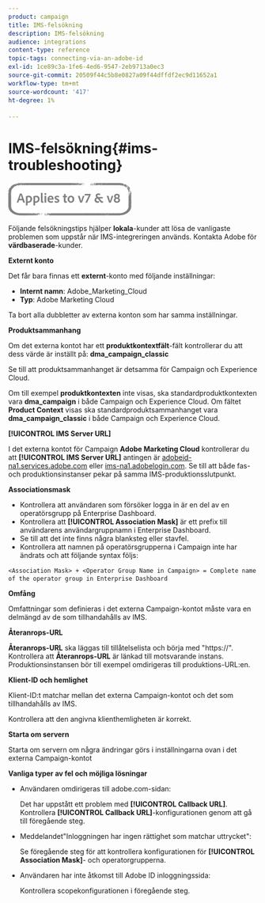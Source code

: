 ```yaml
---
product: campaign
title: IMS-felsökning
description: IMS-felsökning
audience: integrations
content-type: reference
topic-tags: connecting-via-an-adobe-id
exl-id: 1ce89c3a-1fe6-4ed6-9547-2eb9713a0ec3
source-git-commit: 20509f44c5b8e0827a09f44dffdf2ec9d11652a1
workflow-type: tm+mt
source-wordcount: '417'
ht-degree: 1%

---
```


# IMS-felsökning{#ims-troubleshooting}

![](../../assets/common.svg)

Följande felsökningstips hjälper **lokala**-kunder att lösa de vanligaste problemen som uppstår när IMS-integreringen används. Kontakta Adobe för **värdbaserade**-kunder.

**Externt konto**

Det får bara finnas ett **externt**-konto med följande inställningar:

* **Internt namn**: Adobe_Marketing_Cloud
* **Typ**: Adobe Marketing Cloud

Ta bort alla dubbletter av externa konton som har samma inställningar.

**Produktsammanhang**

Om det externa kontot har ett **produktkontextfält**-fält kontrollerar du att dess värde är inställt på: **dma_campaign_classic**

Se till att produktsammanhanget är detsamma för Campaign och Experience Cloud.

Om till exempel **produktkontexten** inte visas, ska standardproduktkontexten vara **dma_campaign** i både Campaign och Experience Cloud. Om fältet **Product Context** visas ska standardproduktsammanhanget vara **dma_campaign_classic** i både Campaign och Experience Cloud.

**[!UICONTROL IMS Server URL]**

I det externa kontot för Campaign **Adobe Marketing Cloud** kontrollerar du att **[!UICONTROL IMS Server URL]** antingen är [adobeid-na1.services.adobe.com](https://adobeid-na1.services.adobe.com/) eller [ims-na1.adobelogin.com](http://ims-na1.adobelogin.com/). Se till att både fas- och produktionsinstanser pekar på samma IMS-produktionsslutpunkt.

**Associationsmask**

* Kontrollera att användaren som försöker logga in är en del av en operatörsgrupp på Enterprise Dashboard.
* Kontrollera att **[!UICONTROL Association Mask]** är ett prefix till användarens användargruppnamn i Enterprise Dashboard.
* Se till att det inte finns några blanksteg eller stavfel.
* Kontrollera att namnen på operatörsgrupperna i Campaign inte har ändrats och att följande syntax följs:

```
<Association Mask> + <Operator Group Name in Campaign> = Complete name of the operator group in Enterprise Dashboard
```

**Omfång**

Omfattningar som definieras i det externa Campaign-kontot måste vara en delmängd av de som tillhandahålls av IMS.

**Återanrops-URL**

**Återanrops-URL** ska läggas till tillåtelselista och börja med &quot;https://&quot;. Kontrollera att **Återanrops-URL** är länkad till motsvarande instans. Produktionsinstansen bör till exempel omdirigeras till produktions-URL:en.

**Klient-ID och hemlighet**

Klient-ID:t matchar mellan det externa Campaign-kontot och det som tillhandahålls av IMS.

Kontrollera att den angivna klienthemligheten är korrekt.

**Starta om servern**

Starta om servern om några ändringar görs i inställningarna ovan i det externa Campaign-kontot

**Vanliga typer av fel och möjliga lösningar**

* Användaren omdirigeras till adobe.com-sidan:

   Det har uppstått ett problem med **[!UICONTROL Callback URL]**. Kontrollera **[!UICONTROL Callback URL]**-konfigurationen genom att gå till föregående steg.

* Meddelandet&quot;Inloggningen har ingen rättighet som matchar uttrycket&quot;:

   Se föregående steg för att kontrollera konfigurationen för **[!UICONTROL Association Mask]**- och operatorgrupperna.

* Användaren har inte åtkomst till Adobe ID inloggningssida:

   Kontrollera scopekonfigurationen i föregående steg.
